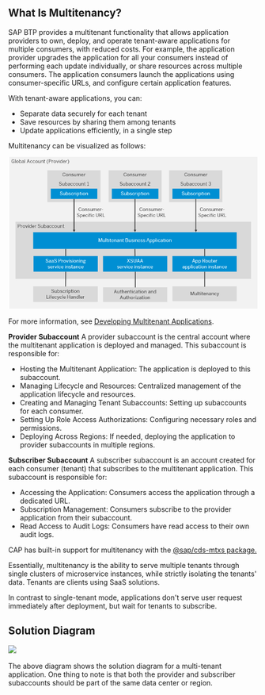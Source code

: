 ## What Is Multitenancy?
SAP BTP provides a multitenant functionality that allows application providers to own, deploy, and operate tenant-aware applications for multiple consumers, with reduced costs. For example, the application provider upgrades the application for all your consumers instead of performing each update individually, or share resources across multiple consumers. The application consumers launch the applications using consumer-specific URLs, and configure certain application features.

With tenant-aware applications, you can:
- Separate data securely for each tenant
- Save resources by sharing them among tenants
- Update applications efficiently, in a single step

Multitenancy can be visualized as follows:


<img src="../images/multitenancyblockdiagran.png"/>


For more information, see [Developing Multitenant Applications](https://help.sap.com/docs/btp/sap-business-technology-platform/developing-multitenant-applications-in-cloud-foundry-environment?locale=en-US).

**Provider Subaccount**
A provider subaccount is the central account where the multitenant application is deployed and managed. This subaccount is responsible for:

- Hosting the Multitenant Application: The application is deployed to this subaccount.
- Managing Lifecycle and Resources: Centralized management of the application lifecycle and resources.
- Creating and Managing Tenant Subaccounts: Setting up subaccounts for each consumer.
- Setting Up Role Access Authorizations: Configuring necessary roles and permissions.
- Deploying Across Regions: If needed, deploying the application to provider subaccounts in multiple regions.

**Subscriber Subaccount**
A subscriber subaccount is an account created for each consumer (tenant) that subscribes to the multitenant application. This subaccount is responsible for:

- Accessing the Application: Consumers access the application through a dedicated URL.
- Subscription Management: Consumers subscribe to the provider application from their subaccount.
- Read Access to Audit Logs: Consumers have read access to their own audit logs.



CAP has built-in support for multitenancy with the [@sap/cds-mtxs package.](https://www.npmjs.com/package/@sap/cds-mtxs)

Essentially, multitenancy is the ability to serve multiple tenants through single clusters of microservice instances, while strictly isolating the tenants' data. Tenants are clients using SaaS solutions.

In contrast to single-tenant mode, applications don't serve user request immediately after deployment, but wait for tenants to subscribe.

## Solution Diagram

<image src="image.png"/>

The above diagram shows the solution diagram for a multi-tenant application. One thing to note is that both the provider and subscriber subaccounts should be part of the same data center or region. 

